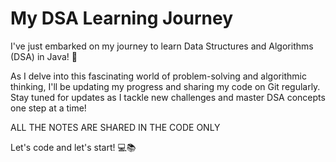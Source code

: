 # My DSA Learning Journey

I've just embarked on my journey to learn Data Structures and Algorithms (DSA) in Java! 🚀

As I delve into this fascinating world of problem-solving and algorithmic thinking, I'll be updating my progress and sharing my code on Git regularly. Stay tuned for updates as I tackle new challenges and master DSA concepts one step at a time!

ALL THE NOTES ARE SHARED IN THE CODE ONLY

Let's code and let's start! 💻📚
